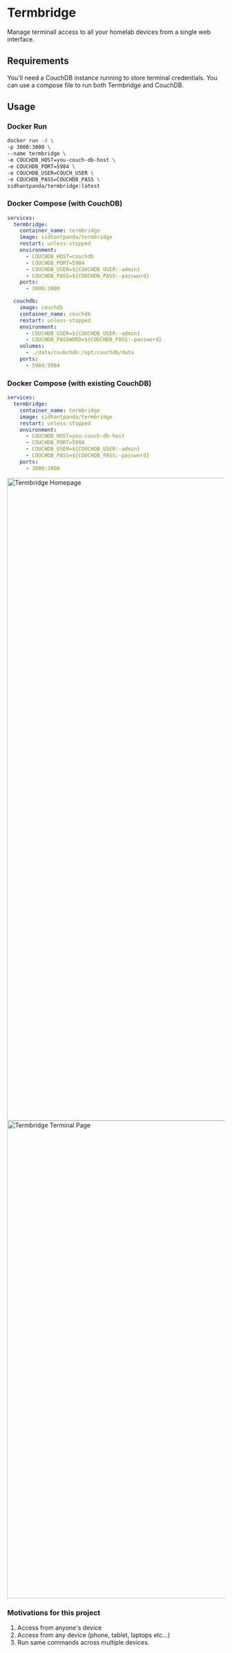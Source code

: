 # Termbridge

Manage terminall access to all your homelab devices from a single web interface.

## Requirements

You'll need a CouchDB instance running to store terminal credentials. You can use a compose file to run both Termbridge and CouchDB.


## Usage

### Docker Run

```bash
docker run -d \
-p 3000:3000 \
--name termbridge \
-e COUCHDB_HOST=you-couch-db-host \
-e COUCHDB_PORT=5984 \
-e COUCHDB_USER=COUCH_USER \
-e COUCHDB_PASS=COUCHDB_PASS \
sidhantpanda/termbridge:latest
```

### Docker Compose (with CouchDB)

```yaml
services:
  termbridge:
    container_name: termbridge
    image: sidhantpanda/termbridge
    restart: unless-stopped
    environment:
      - COUCHDB_HOST=couchdb
      - COUCHDB_PORT=5984
      - COUCHDB_USER=${COUCHDB_USER:-admin}
      - COUCHDB_PASS=${COUCHDB_PASS:-password}
    ports:
      - 3000:3000

  couchdb:
    image: couchdb
    container_name: couchdb
    restart: unless-stopped
    environment:
      - COUCHDB_USER=${COUCHDB_USER:-admin}
      - COUCHDB_PASSWORD=${COUCHDB_PASS:-password}
    volumes:
      - ./data/coubchdb:/opt/couchdb/data
    ports:
      - 5984:5984
```

### Docker Compose (with existing CouchDB)

```yaml
services:
  termbridge:
    container_name: termbridge
    image: sidhantpanda/termbridge
    restart: unless-stopped
    environment:
      - COUCHDB_HOST=you-couch-db-host
      - COUCHDB_PORT=5984
      - COUCHDB_USER=${COUCHDB_USER:-admin}
      - COUCHDB_PASS=${COUCHDB_PASS:-password}
    ports:
      - 3000:3000
```

<img width="1486" alt="Termbridge Homepage" src="https://github.com/user-attachments/assets/3a8eb44e-9079-4a91-be3e-5b7591d808de">
<img width="1105" alt="Termbridge Terminal Page" src="https://github.com/user-attachments/assets/ba73419a-32cc-48c3-b4ee-92b56a7bc961">

### Motivations for this project

1. Access from anyone's device
2. Access from any device (phone, tablet, laptops etc...)
3. Run same commands across multiple devices.
